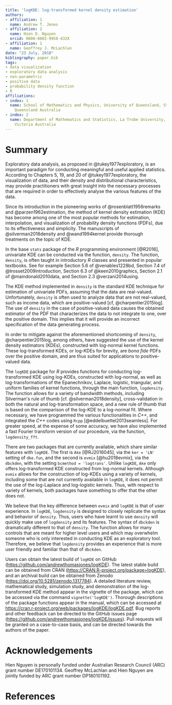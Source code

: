 ```yaml
---
title: 'logKDE: log-transformed kernel density estimation'
authors:
- affiliation: 1
  name: Andrew T. Jones
- affiliation: 2
  name: Hien D. Nguyen
  orcid: 0000-0002-9958-432X
- affiliation: 1
  name: Geoffrey J. McLachlan
date: "23 July, 2018"
bibliography: paper.bib
tags:
- data visualization
- exploratory data analysis
- non-parametric
- positive data
- probability density function
- R
affiliations:
- index: 1
  name: School of Mathematics and Physics, University of Queensland, St. Lucia 4072,
    Queensland Australia
- index: 2
  name: Department of Mathematics and Statistics, La Trobe University, Bundoora 3086,
    Victoria Australia
---
```


# Summary

Exploratory data analysis, as proposed in @tukey1977exploratory, is an important paradigm for conducting meaningful and useful applied statistics. According to Chapters 5, 19, and 20 of @tukey1977exploratory, the visualization of data, and their density and distributional characteristics, may provide practitioners with great insight into the necessary processes that are required in order to effectively analyse the various features of the data.

Since its introduction in the pioneering works of @rosenblatt1956remarks and @parzen1962estimation, the method of kernel density estimation (KDE) has become among one of the most popular methods for estimation, interpolation, and visualization of probability density functions (PDFs), due to its effectiveness and simplicity. The manuscripts of @silverman2018density and @wand1994kernel provide thorough treatments on the topic of KDE.

In the base `stats` package of the *R* programming environment [@R2016], univariate KDE can be conducted via the function, `density`. The function, `density`, is often taught in introductory *R* classes and presented in popular textbooks. See for example Section 5.6 of @venables1228bd, Section 7.4 of @trosset2009introduction, Section 6.3 of @keen2010graphics, Section 2.1 of @maindonald2010data, and Section 2.3 @verzani2014using.

The KDE method implemented in `density` is the standard KDE technique for estimation of univariate PDFs, assuming that the data are real-valued. Unfortunately, `density` is often used to analyze data that are not real-valued, such as income data, which are positive-valued [cf, @charpentier2015log]. The use of `density` in the case of positive-valued data causes the obtained estimator of the PDF that characterizes the data to not integrate to one, over the positive domain. This implies that it will provide an incorrect specification of the data generating process.

In order to mitigate against the aforementioned shortcoming of `density`, @charpentier2015log, among others, have suggested the use of the kernel density estimators (KDEs), constructed with log-normal kernel functions. These log-transformed KDEs, or log-KDEs for brevity, are *bona fide* PDFs over the positive domain, and are thus suited for applications to positive-valued data.

The `logKDE` package for *R* provides functions for conducting log-transformed KDE using log-KDEs, constructed with log-normal, as well as log-transformations of the Epanechnikov, Laplace, logistic, triangular, and uniform families of kernel functions, through the main function, `logdensity`. The function allows for a variety of bandwidth methods, including Silverman's rule of thumb [cf. @silverman2018density], cross-validation in both the natural and log-transformation space, and a new rule of thumb that is based on the comparison of the log-KDE to a log-normal fit. Where necessary, we have programmed the various functionalities in *C++*, and integrated the *C++* codes using `Rcpp` [@eddelbuettel2013seamless]. For greater speed, at the expense of some accuracy, we have also implemented a fast Fourier transform version of our procedure, via the function, `logdensity_fft`.

There are two packages that are currently available, which share similar features with `logKDE`. The first is `Ake` [@RJ2016045], via the `ker = 'LN'` setting of `dke.fun`, and the second is `evmix` [@hu2018evmix], via the `dbckden`, with the setting `bcmethod = 'logtrans'`. Unlike `logKDE`, `Ake` only offers log-transformed KDE constructed from log-normal kernels. Although `evmix` allows for the construction of log-KDEs using a variety of kernels, including some that are not currently available in `logKDE`, it does not permit the use of the log-Laplace and log-logistic kernels. Thus, with respect to variety of kernels, both packages have something to offer that the other does not.

We believe that the key difference between `evmix` and `logKDE` is that of user experience. In `logKDE`, `logdensity` is designed to closely replicate the syntax and behavior of `density`. Thus, users who have learnt to use `density` will quickly make use of `logdensity` and its features. The syntax of `dbckden` is dramatically different to that of `density`. The function allows for many controls that are meant for higher level users and which may overwhelm someone who is only interested in conducting KDE as an exploratory tool. Therefore, we believe that `logdensity` provides an experience that is more user friendly and familiar than that of `dbckden`. 

Users can obtain the latest build of `logKDE` on GitHub (https://github.com/andrewthomasjones/logKDE). The latest stable build can be obtained from CRAN (https://CRAN.R-project.org/package=logKDE), and an archival build can be obtained from Zenodo (https://doi.org/10.5281/zenodo.1317784). A detailed literature review, mathematical study, simulation study, and demonstration of the log-transformed KDE method appear in the vignette of the package, which can be accessed via the command `vignette('logKDE')`. Thorough descriptions of the package functions appear in the manual, which can be accessed at https://cran.r-project.org/web/packages/logKDE/logKDE.pdf. Bug reports and other feedback can be directed to the GitHub issues page (https://github.com/andrewthomasjones/logKDE/issues). Pull requests will be granted on a case-to-case basis, and can be directed towards the authors of the paper.

# Acknowledgements
Hien Nguyen is personally funded under Australian Research Council (ARC) grant number DE170101134. Geoffrey McLachlan and Hien Nguyen are jointly funded by ARC grant number DP180101192.

# References
